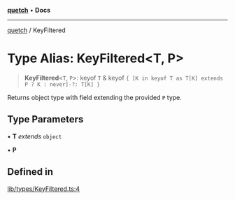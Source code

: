 [**quetch**](../README.md) • **Docs**

***

[quetch](../README.md) / KeyFiltered

# Type Alias: KeyFiltered\<T, P\>

> **KeyFiltered**\<`T`, `P`\>: keyof `T` & keyof `{ [K in keyof T as T[K] extends P ? K : never]-?: T[K] }`

Returns object type with field extending the provided `P` type.

## Type Parameters

• **T** *extends* `object`

• **P**

## Defined in

[lib/types/KeyFiltered.ts:4](https://github.com/nevoland/quetch/blob/4c3c4d08a348f3317d0dfdffa7516132c18306c7/lib/types/KeyFiltered.ts#L4)
